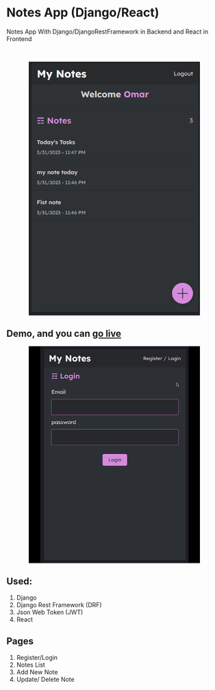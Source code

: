 # Notes App (Django/React)
Notes App With Django/DjangoRestFramework in Backend and React in Frontend

<br>

<p align="center">
  <img align="center" src="https://github.com/omarreda22/Notes-App-with-Django-and-React/blob/main/frontend/src/assets/mynote.PNG" style="width:400px">
</p>


## Demo, and you can [go live](https://mynotesapplication.netlify.app/)

<p align="center">
  <img align="center" src="https://github.com/omarreda22/Notes-App-with-Django-and-React/blob/main/frontend/src/assets/my_notes.gif" style="width:400px">
</p>


## Used:
1. Django
2. Django Rest Framework (DRF)
3. Json Web Token (JWT)
4. React

## Pages
1. Register/Login
2. Notes List
3. Add New Note
4. Update/ Delete Note
